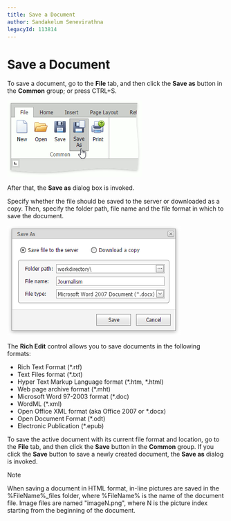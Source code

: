 ```yaml
---
title: Save a Document
author: Sandakelum Senevirathna
legacyId: 113814
---
```

# Save a Document
To save a document, go to the **File** tab, and then click the **Save as** button in the **Common** group; or press CTRL+S.

![EUD_ASPxRichEdit_File_SaveAs](../../../images/img117757.png)

After that, the **Save as** dialog box is invoked.

Specify whether the file should be saved to the server or downloaded as a copy. Then, specify the folder path, file name and the file format in which to save the document.

![EUD_ASPxRichEdit_File_SaveAsDialog](../../../images/img117758.png)

The **Rich Edit** control allows you to save documents in the following formats:
* Rich Text Format (*.rtf)
* Text Files format (*.txt)
* Hyper Text Markup Language format (*.htm, *.html)
* Web page archive format (*.mht)
* Microsoft Word 97-2003 format (*.doc)
* WordML (*.xml)
* Open Office XML format (aka Office 2007 or *.docx)
* Open Document Format (*.odt)
* Electronic Publication (*.epub)

To save the active document with its current file format and location, go to the **File** tab, and then click the **Save** button in the **Common** group. If you click the **Save** button to save a newly created document, the **Save as** dialog is invoked.

> [!NOTE]
> When saving a document in HTML format, in-line pictures are saved in the %FileName%_files folder, where %FileName% is the name of the document file. Image files are named "imageN.png", where N is the picture index starting from the beginning of the document.
